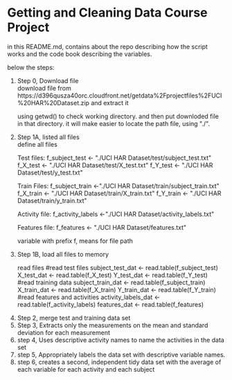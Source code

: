 # Getting and Cleaning Data Course Project

in this README.md, contains about the repo describing how the script works and the code book describing the variables.

below the steps:
<ol>
<li>Step 0, Download file </li>
download file from https://d396qusza40orc.cloudfront.net/getdata%2Fprojectfiles%2FUCI%20HAR%20Dataset.zip and extract it 

using getwd() to check working directory. and then put downloded file in that directory. 
it will make easier to locate the path file, using "./".

<li>Step 1A, listed all files</li>
define all files 

Test files:
f_subject_test <- "./UCI HAR Dataset/test/subject_test.txt"
f_X_test <- "./UCI HAR Dataset/test/X_test.txt"
f_Y_test <- "./UCI HAR Dataset/test/y_test.txt"

Train Files:
f_subject_train <-"./UCI HAR Dataset/train/subject_train.txt"
f_X_train <- "./UCI HAR Dataset/train/X_train.txt"
f_Y_train <- "./UCI HAR Dataset/train/y_train.txt"

Activity file:
f_activity_labels <-"./UCI HAR Dataset/activity_labels.txt"

Features file:
f_features <- "./UCI HAR Dataset/features.txt"

variable with prefix f, means for file path

<li>Step 1B,  load all files to memory</li>
  
  read files
  #read test files
    subject_test_dat <- read.table(f_subject_test)
    X_test_dat <- read.table(f_X_test)
    Y_test_dat <- read.table(f_Y_test)
  #read training data
    subject_train_dat <- read.table(f_subject_train)
    X_train_dat <- read.table(f_X_train)
    Y_train_dat <- read.table(f_Y_train)
  #read features and activities
    activity_labels_dat <- read.table(f_activity_labels)
    features_dat <- read.table(f_features)
  
  
<li>Step 2, merge test and training data set</li>
<li>Step 3, Extracts only the measurements on the mean and standard deviation for each measurement</li>
<li>step 4, Uses descriptive activity names to name the activities in the data set</li>
<li>step 5, Appropriately labels the data set with descriptive variable names. </li>
<li>step 6, creates a second, independent tidy data set with the average of each variable for each activity and each subject</li>
</ol>

